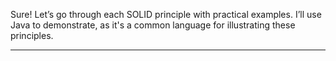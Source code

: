 Sure! Let’s go through each SOLID principle with practical examples. I’ll use Java to demonstrate, as it's a common language for illustrating these principles.

---

